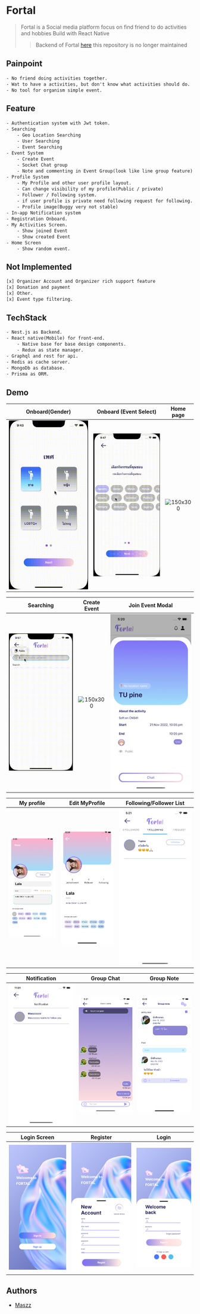 # Fortal
> Fortal is a Social media platform focus on find friend to do activities and hobbies Build with React Native
>> Backend of Fortal [here](https://github.com)
>> this repository is no longer maintained 
>
## Painpoint
	- No friend doing activities together.
	- Wat to have a activities, but don't know what activities should do.
	- No tool for organism simple event.

## Feature
	- Authentication system with Jwt token.
	- Searching
		- Geo Location Searching
		- User Searching
		- Event Searching
	- Event System
		- Create Event
		- Socket Chat group
		- Note and commenting in Event Group(look like line group feature)
	- Profile System
		- My Profile and other user profile layout.
		- Can change visibility of my profile(Public / private)
		- Follower / Following system.
		- if user profile is private need following request for following.
		- Profile image(Buggy very not stable)
	- In-app Notification system
	- Registration Onboard.
	- My Activities Screen.
		- Show joined Event
		- Show created Event
	- Home Screen 
		- Show random event.

## Not Implemented
	[x] Organizer Account and Organizer rich support feature
	[x] Donation and payment
	[x] Other.
	[x] Event type filtering.

## TechStack
	- Nest.js as Backend.
	- React native(Mobile) for front-end.
		- Native base for base design components.
		- Redux as state manager.
	- Graphql and rest for api.
	- Redis as cache server.
	- MongoDb as database.
	- Prisma as ORM.

## Demo


Onboard(Gender)             |  Onboard (Event Select) | Home page  |
:-------------------------:|:-------------------------:|:-------------------------:
![150x300](images/fortal_gif1.gif)  |  ![150x300](images/fortal_gif2.gif) | ![150x300](images/fortal_gif3.gif) 

Searching            |  Create Event | Join Event Modal
:-------------------------:|:-------------------------:|:-------------------------:
![150x300](images/fortal_gif4.gif)  |  ![150x300](images/fortal_gif5.gif) | ![150x300](images/fortal_image3.png) 

My profile            |  Edit MyProfile | Following/Follower List
:-------------------------:|:-------------------------:|:-------------------------:
![150x300](images/fortal_image1.png)  |  ![150x300](images/fortal_image2.png) | ![150x300](images/fortal_image4.png) 

Notification            |  Group Chat | Group Note
:-------------------------:|:-------------------------:|:-------------------------:
![150x300](images/fortal_image5.png)  |  ![150x300](images/fortal_image6.png) | ![150x300](images/fortal_image7.png)

Login Screen            |  Register | Login
:-------------------------:|:-------------------------:|:-------------------------:
![150x300](images/fortal_image10.png)  |  ![150x300](images/fortal_image8.png) | ![150x300](images/fortal_image9.png)

## Authors

- [Maszz](https://github.com/Maszz)